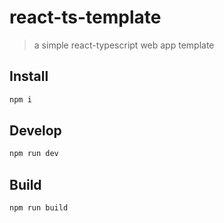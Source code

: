 # react-ts-template

> a simple react-typescript web app template

## Install

```bash
npm i
```

## Develop

```bash
npm run dev
```

## Build

```bash
npm run build
```
